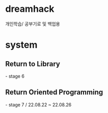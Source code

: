 # dreamhack
<text> 개인학습/ 공부기로 및 백업용 </text>

<h1> system  </h1>

<h2> Return to Library </h2>
- stage 6


<h2> Return Oriented Programming </h2>
- stage 7 / 22.08.22 ~ 22.08.26
